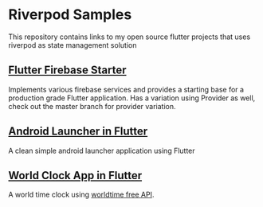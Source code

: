 # Riverpod Samples
This repository contains links to my open source flutter projects that uses riverpod as state management solution

## [Flutter Firebase Starter](https://github.com/lohanidamodar/flutter_firebase_starter/tree/feature/riverpod)

Implements various firebase services and provides a starting base for a production grade Flutter application. Has a variation using Provider as well, check out the master branch for provider variation.


## [Android Launcher in Flutter](https://github.com/lohanidamodar/fl_live_launcher)

A clean simple android launcher application using Flutter


## [World Clock App in Flutter](https://github.com/lohanidamodar/flutter_worldtime)

A world time clock using [worldtime free API](http://worldtimeapi.org/).

